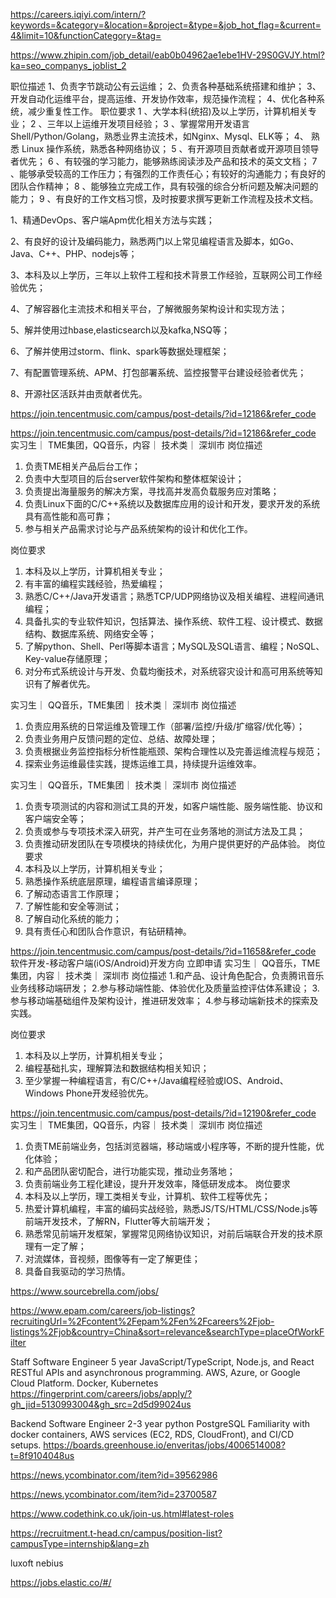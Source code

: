 

https://careers.iqiyi.com/intern/?keywords=&category=&location=&project=&type=&job_hot_flag=&current=4&limit=10&functionCategory=&tag=


https://www.zhipin.com/job_detail/eab0b04962ae1ebe1HV-29S0GVJY.html?ka=seo_companys_joblist_2

职位描述
1、负责字节跳动公有云运维；
2、负责各种基础系统搭建和维护；
3、开发自动化运维平台，提高运维、开发协作效率，规范操作流程；
4、优化各种系统，减少重复性工作。
职位要求
1 、大学本科(统招)及以上学历，计算机相关专业；
2 、三年以上运维开发项目经验；
3 、掌握常用开发语言 Shell/Python/Golang，熟悉业界主流技术，如Nginx、Mysql、ELK等；
4、 熟悉 Linux 操作系统，熟悉各种网络协议；
5 、有开源项目贡献者或开源项目领导者优先；
6 、有较强的学习能力，能够熟练阅读涉及产品和技术的英文文档；
7 、能够承受较高的工作压力；有强烈的工作责任心；有较好的沟通能力；有良好的团队合作精神；
8 、能够独立完成工作，具有较强的综合分析问题及解决问题的能力；
9 、有良好的工作文档习惯，及时按要求撰写更新工作流程及技术文档。


1、精通DevOps、客户端Apm优化相关方法与实践；

2、有良好的设计及编码能力，熟悉两门以上常见编程语言及脚本，如Go、Java、C++、PHP、nodejs等；

3、本科及以上学历，三年以上软件工程和技术背景工作经验，互联网公司工作经验优先；

4、了解容器化主流技术和相关平台，了解微服务架构设计和实现方法；

5、解并使用过hbase,elasticsearch以及kafka,NSQ等；

6、了解并使用过storm、flink、spark等数据处理框架；

7、有配置管理系统、APM、打包部署系统、监控报警平台建设经验者优先；

8、开源社区活跃并由贡献者优先。

https://join.tencentmusic.com/campus/post-details/?id=12186&refer_code


https://join.tencentmusic.com/campus/post-details/?id=12186&refer_code
实习生｜ TME集团，QQ音乐，内容｜ 技术类｜ 深圳市
岗位描述
1. 负责TME相关产品后台工作；
2. 负责中大型项目的后台server软件架构和整体框架设计；
3. 负责提出海量服务的解决方案，寻找高并发高负载服务应对策略；
4. 负责Linux下面的C/C++系统以及数据库应用的设计和开发，要求开发的系统具有高性能和高可靠；
5. 参与相关产品需求讨论与产品系统架构的设计和优化工作。

岗位要求
1. 本科及以上学历，计算机相关专业；
2. 有丰富的编程实践经验，热爱编程；
3. 熟悉C/C++/Java开发语言；熟悉TCP/UDP网络协议及相关编程、进程间通讯编程；
4. 具备扎实的专业软件知识，包括算法、操作系统、软件工程、设计模式、数据结构、数据库系统、网络安全等；
5. 了解python、Shell、Perl等脚本语言；MySQL及SQL语言、编程；NoSQL、Key-value存储原理；
6. 对分布式系统设计与开发、负载均衡技术，对系统容灾设计和高可用系统等知识有了解者优先。

实习生｜ QQ音乐，TME集团｜ 技术类｜ 深圳市
岗位描述
1. 负责应用系统的日常运维及管理工作（部署/监控/升级/扩缩容/优化等）；
2. 负责业务用户反馈问题的定位、总结、故障处理；
3. 负责根据业务监控指标分析性能瓶颈、架构合理性以及完善运维流程与规范；
4. 探索业务运维最佳实践，提炼运维工具，持续提升运维效率。



实习生｜ QQ音乐，TME集团｜ 技术类｜ 深圳市
岗位描述
1. 负责专项测试的内容和测试工具的开发，如客户端性能、服务端性能、协议和客户端安全等；
2. 负责或参与专项技术深入研究，并产生可在业务落地的测试方法及工具；
3. 负责推动研发团队在专项模块的持续优化，为用户提供更好的产品体验。
岗位要求
1. 本科及以上学历，计算机相关专业；
2. 熟悉操作系统底层原理，编程语言编译原理；
3. 了解动态语言工作原理；
4. 了解性能和安全等测试；
5. 了解自动化系统的能力；
6. 具有责任心和团队合作意识，有钻研精神。



https://join.tencentmusic.com/campus/post-details/?id=11658&refer_code
软件开发-移动客户端(iOS/Android)开发方向
立即申请
实习生｜ QQ音乐，TME集团，内容｜ 技术类｜ 深圳市
岗位描述
1.和产品、设计角色配合，负责腾讯音乐业务线移动端研发；
2.参与移动端性能、体验优化及质量监控评估体系建设；
3.参与移动端基础组件及架构设计，推进研发效率；
4.参与移动端新技术的探索及实践。

岗位要求
1. 本科及以上学历，计算机相关专业；
2. 编程基础扎实，理解算法和数据结构相关知识；
3. 至少掌握一种编程语言，有C/C++/Java编程经验或IOS、Android、Windows Phone开发经验优先。

https://join.tencentmusic.com/campus/post-details/?id=12190&refer_code
实习生｜ TME集团，QQ音乐，内容｜ 技术类｜ 深圳市
岗位描述
1. 负责TME前端业务，包括浏览器端，移动端或小程序等，不断的提升性能，优化体验；
2. 和产品团队密切配合，进行功能实现，推动业务落地；
3. 负责前端业务工程化建设，提升开发效率，降低研发成本。
岗位要求
1. 本科及以上学历，理工类相关专业，计算机、软件工程等优先；
2. 热爱计算机编程，丰富的编码实战经验，熟悉JS/TS/HTML/CSS/Node.js等前端开发技术，了解RN，Flutter等大前端开发；
3. 熟悉常见前端开发框架，掌握常见网络协议知识，对前后端联合开发的技术原理有一定了解；
4. 对流媒体，音视频，图像等有一定了解更佳；
5. 具备自我驱动的学习热情。

https://www.sourcebrella.com/jobs/

https://www.epam.com/careers/job-listings?recruitingUrl=%2Fcontent%2Fepam%2Fen%2Fcareers%2Fjob-listings%2Fjob&country=China&sort=relevance&searchType=placeOfWorkFilter


Staff Software Engineer 5 year
JavaScript/TypeScript, Node.js, and React
RESTful APIs and asynchronous programming.
AWS, Azure, or Google Cloud Platform.
Docker, Kubernetes
https://fingerprint.com/careers/jobs/apply/?gh_jid=5130993004&gh_src=2d5d99024us


Backend Software Engineer 2-3 year
python PostgreSQL Familiarity with docker containers, AWS services (EC2, RDS, CloudFront), and CI/CD setups. 
https://boards.greenhouse.io/enveritas/jobs/4006514008?t=8f9104048us

https://news.ycombinator.com/item?id=39562986

https://news.ycombinator.com/item?id=23700587

https://www.codethink.co.uk/join-us.html#latest-roles

https://recruitment.t-head.cn/campus/position-list?campusType=internship&lang=zh



luxoft
nebius

https://jobs.elastic.co/#/